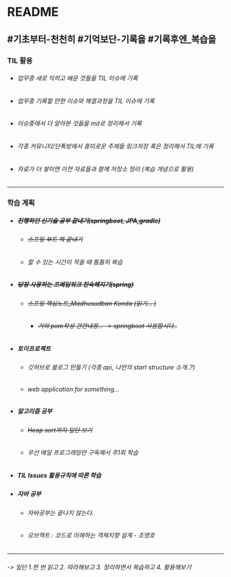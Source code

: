 # README

## #기초부터-천천히 #기억보단-기록을 #기록후엔_복습을



### TIL 활용

- ###### 업무중 새로 익히고 배운 것들을 TIL 이슈에 기록

- ###### 업무중 기록할 만한 이슈와 해결과정을 TIL 이슈에 기록

- ###### 이슈중에서 더 알아본 것들을 md로 정리해서 기록

- ###### 각종 커뮤니티/단톡방에서 흥미로운 주제들 링크저장 혹은 정리해서 TIL에 기록

- ###### 자료가 더 쌓이면 이전 자료들과 함께 저장소 정리 (복습 개념으로 활용)  

----



### 학습 계획

- ##### ~~진행하던 신기술 공부 끝내기(springboot, JPA,gradle)~~

  - ###### ~~스프링 부트 책 끝내기~~

  - ###### 할 수 있는 시간이 적을 때 틈틈히 복습

- ##### ~~당장 사용하는 프레임워크 친숙해지기(spring)~~

  - ###### ~~스프링 핵심노트_Madhusudban Konda (읽기... )~~

    - ###### ~~거의 pom작성 관련내용... -> springboot 사용합시다..~~ 

  

- ##### 토이프로젝트

  - ###### 깃허브로 블로그 만들기 (각종 api, 나만의 start structure 소개..?)

  - ###### web application for something... 
  
    

- ##### 알고리즘 공부

  - ###### ~~Heap sort까지 일단 보기~~

  - ###### 우선 매일 프로그래밍만 구독해서 주1회 학습

- ##### TIL Issues 활용규칙에 따른 학습

- ##### 자바 공부

  - ###### 자바공부는 끝나지 않는다. 

  - ###### 오브젝트 : 코드로 이해하는 객체지향 설계 - 조영호

---





######  -> 일단 1.한 번 읽고 2. 따라해보고 3. 정리하면서 복습하고 4. 활용해보기



